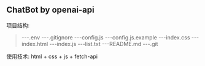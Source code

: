 ## ChatBot by openai-api
项目结构:
> ---.env
---.gitignore
---config.js
---config.js.example
---index.css
---index.html
---index.js
---list.txt
---README.md
---.git

使用技术: html + css + js + fetch-api